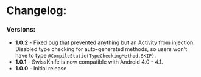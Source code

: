 # Changelog:

### Versions:
* **1.0.2** - Fixed bug that prevented anything but an Activity from injection. Disabled type checking for auto-generated methods, so users won't have to type ``@CompileStatic(TypeCheckingMethod.SKIP)``.
* **1.0.1** - SwissKnife is now compatible with Android 4.0 - 4.1.
* **1.0.0** - Initial release
